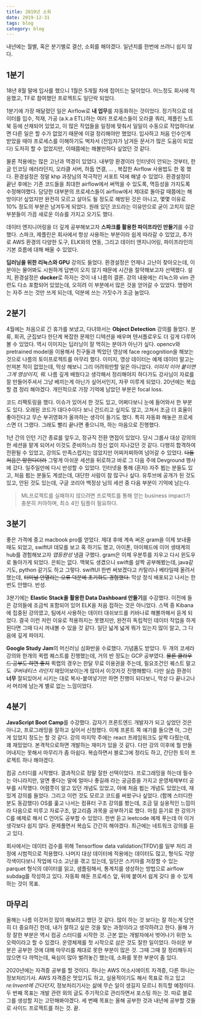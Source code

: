 ```yaml
---
title: 2019년 소회
date: 2019-12-31
tags: blog
category: blog
---
```


내년에는 월별, 혹은 분기별로 결산, 소회를 해야겠다. 일년치를 한번에 쓰려니 쉽지 않다.

## 1분기

18년 8월 말에 입사를 했으니 1월은 5개월 차에 접어드는 달이었다. 어느정도 회사에 적응했고, TF로 참여했던 프로젝트도 일단락 되었다.

1분기에 가장 매달렸던 일은 Airflow로 **내 업무**를 자동화하는 것이었다. 정기적으로 데이터를 입수, 적재, 가공 (a.k.a ETL)하는 여러 프로세스들이 오라클 쿼리, 제플린 노트북 등에 산재되어 있었고, 이 많은 작업들을 일정에 맞춰서 일일이 수동으로 작업하다보면 다른 일은 할 수가 없었기 때문에 이걸 정리해야만 했었다. 입사하고 처음 인수인계 받았을 때야 프로세스를 이해하기도 벅차서 (전임자가 남겨둔 문서가 많은 도움이 되었다) 도저히 할 수 없었지만, 이때쯤에는 해볼만하다 싶었던 것 같다.

물론 적용에는 많은 고난과 역경이 있었다. 내부망 환경이라 인터넷이 안되는 것부터, 한글 인코딩 에러라던지, 오라클 서버, 하둡 연결, … , 복잡한 Airflow 사용법도 한 몫 했다.  환경설정은 정말 khp 과장님의 적극적인 서포트 덕에 해낼 수 있었다. 환경설정이 끝난 후에는 기존 코드들을 최대한 airflow에서 써먹을 수 있도록, 멱등성을 가지도록 수정해야했다. 담당한 대부분의 프로세스들이 airflow에서 제대로 돌아갈 때쯤에는 해방이다! 싶었지만 완전히 모르고 살아도 될 정도로 해방된 것은 아니고, 몇몇 이유로 10% 정도의 부분은 남겨두게 되었다. 원래 있던 코드라는 이유만으로 굳이 고치지 않은 부분들이 가끔 새로운 이슈를 가지고 오기도 했다.

데이터 엔지니어링을 더 깊게 공부해보고자  **스파크를 활용한 파이프라인 만들기**를 수강했다. 스파크, 제플린은 회사에서 항상 사용하는 부분이라 쉽게 따라갈 수 있었고, 추가로 AWS 환경의 다양한 도구, ELK와의 연동, 그리고 데이터 엔지니어링, 파이프라인의 기본 흐름에 대해 배울 수 있었다.

**딥러닝을 위한 리눅스와 GPU** 강의도 들었다. 환경설정은 언제나 고난이 찾아오는데, 이 분야는 물어봐도 시원하게 답변이 오지 않기 때문에 시간을 절약해보고자 선택했다. 설치, 환경설정은 **docker**로 하자는 것이 내 나름의 결론. 강의 내용에는 리눅스와 vim 관련도 다소 포함되어 있었는데, 오히려 이 부분에서 많은 것을 얻어갈 수 있었다. 명령어는 자주 쓰는 것만 쓰게 되는데, 덕분에 쓰는 가짓수가 조금 늘었다.

## 2분기

4월에는 처음으로 긴 휴가를 보냈고, 다녀와서는 **Object Detection** 강의를 들었다. 분류, 회귀, 군집보다 한단계 복잡한 문제인 디텍션을 배우며 텐서플로우도 더 깊게 다루어 볼 수 있었다. 역시 이미지는 딥러닝이 잘 먹히는 분야가 아닌가 싶다. opencv와 pretrained model을 이용해서 친구들과 찍었던 영상에 face regcognition을 해보는 것으로 나름의 토이프로젝트를 마무리 했다. 이미지, 영상 데이터는 예제 데이터 말고는 만져본 적이 없었는데, 막상 해보니 그리 어려워만할 일은 아니었다. *이미지 이어 붙이면 그게 영상이지, 뭐.* 나름 깊게 배웠다고 생각해서 정리해야지 하다가도 강사님이 자료를 잘 만들어주셔서 그냥 베끼는게 아닌가 싶어서인지, 자꾸 미루게 되었다. 20년에는 복습할 겸 정리 해야겠다. 개인적으로 가장 기억에 남았던 부분은 focal loss.

코드 리팩토링을 했다. 이슈가 있어서 한 것도 있고, 어쩌다보니 눈에 들어와서 한 부분도 있다. 오래된 코드가 대다수이다 보니 건드리고 싶지도 않고, 고쳐서 조금 더 효율이 좋아진다고 무슨 부귀영화가 올까하는 생각이 들기도 했다. 특히 자동화 해놓은 프로세스면 더 그랬다. 그래도 빨리 끝나면 좋으니까, 하는 마음으로 진행했다.

1년 간의 인턴 기간 종료를 앞두고, 정규직 전환 면접이 있었다. 당시 그룹사 대상 강의의 한 세션을 맡게 되어서 이것도 준비하느라 정신 없이 지나갔던 것 같다. 다행히 합격하여 전환될 수 있었고, 강의도 만족스럽지는 않았지만 어찌저찌하여 넘어갈 수 있었다. ~~다들 처음은 망한다더라~~ 그렇게 아쉬운 세션을 뒤로하고 바로 그 다음 주에 Devground 행사에 갔다. 일주일만에 다시 반성할 수 있었다. 인터넷을 통해 (혼자) 자주 뵙는 분들도 있고, 처음 뵙는 분들도 계셨는데, 대단한 사람이 참 많구나 싶다. 유투브에 공개가 된 것도 있고, 안된 것도 있는데, 구글 코리아 백정상 님의 세션 중 다음 부분이 기억에 남는다.

> ML프로젝트를 실패하지 않으려면 프로젝트를 통해 얻는 business impact가 충분히 커야하며, 최소 4인 팀플이 필요하다.  

## 3분기

좋은 가격에 중고 macbook pro를 얻었다. 제대 후에 계속 써온 gram을 이제 보내줄 때도 되었고, swiftUI 데모를 보고 혹 하기도 했고, 아이폰, 아이패드에 이어 생태계의 hub를 경험해보고자 *앱등완성* 냉큼 구했다. gram은 이제 우분투를 지우고 다시 윈도우로 돌아가게 되었다. 은퇴는 없다. 맥북도 생겼으니 swift를 살짝 공부해봤는데, java같기도, python 같기도 하고 그렇다. swiftUI 한번 써보겠다고 카탈리나 베타일때 올려서 했는데, ~~터미널 안열리는 오류 덕분에 초기화도 경험했다.~~ 막상 정식 배포되고 나서는 한번도 안했다. 반성.

3분기에는 **Elastic Stack을 활용한 Data Dashboard 만들기**를 수강했다. 이전에 들은 강의들에 조금씩 포함되어 있어 ELK을 처음 접하는 것은 아니었다. 스택 중 Kibana에 집중된 강의였고, 팀에서 사용하는 데이터 대쉬보드를 키바나로 해볼까해서 듣게 되었다. 결국 이런 저런 이유로 적용하지는 못했지만, 완전히 독립적인 데이터 작업을 하게 된다면 그때 다시 꺼내볼 수 있을 것 같다. 일단 넓게 넓게 뭐가 있는지 많이 알고, 그 다음에 깊게 파야지.

**Google Study Jam**의 머신러닝 심화반을 수료했다. 기념품도 받았다. 두 개의 코세라 강의와 한개의 퀵랩 퀘스트를 진행했는데, 거의 반 정도는 GCP 공부였다. ~~물론 클라우드 공부도 하면 좋지~~ 퀵랩의 경우는 한달 무료 이용권을 주는데, 필요조건인 퀘스트 말고도 *쿠버네티스 라던지* 재밌어보이는게 많아서 이것저것 진행해봤다. 다만 실습 환경이 **너무** 잘되있어서 시키는 대로 복사-붙여넣기만 하면 진행이 되다보니, 막상 다 끝나고나서 머리에 남는게 별로 없는 느낌이었다.

## 4분기

**JavaScript Boot Camp**를 수강했다. 갑자기 프론트엔드 개발자가 되고 싶었던 것은 아니고, 프로그래밍을 잘하고 싶어서 신청했다. 이제 프론트 쪽 얘기를 들으면 아, 그런게 있었지 정도는 할 것 같다. 강의 마지막 주에는 react 프레임워크도 살짝 다뤘는데, 꽤 재밌었다. 본격적으로하면 개발하는 재미가 있을 것 같다. 다만 강의 이후에 뭘 만들어내지는 못해서 마무리가 좀 아쉽다. 복습하면서 블로그에 정리도 하고, 간단한 토이 프로젝트 하나 해야겠다.

컴공 스터디를 시작했다. 결과적으로 정말 잘한 선택이었다. 프로그래밍을 하는데 필수는 아니라지만, 알면 좋다는 말에 얼마나 좋길래 라는 궁금증을 가지고 운영체제부터 공부를 시작했다. 어렴풋이 알고 있던 개념도 있었고, 아예 처음 뵙는 개념도 있었는데, 재밌게 강의를 들었다. 그리고 이런 것도 모르고 코드를 써왔구나 싶었다. (함께 스터디한 분도 동감했다)
OS를 훑고 나서는 컴퓨터 구조 강의를 봤는데, 조금 덜 실용적인 느낌이라 다음으로 미루고 자료구조, 알고리즘 과목을 공부하기로 했다. 마침 듣기로 한 강의가 C를 예제로 해서 C 언어도 공부할 수 있었다. 한번 듣고 leetcode 예제 푸는데 아 이거 생각보다 쉽지 않다. 문제풀면서 복습도 간간히 해야겠다. 최근에는 네트워크 강의를 듣고 있다. 

회사에서는 데이터 검수를 위해 Tensorflow data validation(TFDV)를 일부 처리 과정에 시범적으로 적용했다. 나머지 대상 데이터에 적용에는 데이터도 많고, 형식도 각양각색이다보니 작업에 다소 고난을 겪고 있는데, 일단은 스키마를 저장할 수 있는 parquet 형식의 데이터를 읽고, 샘플링해서, 통계치를 생성하는 방법으로 airflow subdag를 작성하고 있다. 자동화 해둔 프로세스 앞, 뒤에 붙여서 쉽게 갖다 쓸 수 있게 하는 것이 목표.

## 마무리

올해는 나름 이것저것 많이 해보려고 했던 것 같다. 많이 하는 것 보다는 잘 하는게 당연히 더 중요하긴 한데, 내가 잘하고 싶은 것을 찾는 과정이라고 생각하려고 한다. 올해 가장 잘한 부분은 역시 컴공 스터디를 시작한 것. 근본 없는 개발자에서 벗어나기 위한 노오력이라고 할 수 있겠다. 운영체제를 첫 시작으로 삼은 것도 잘한 일이었다. 아쉬운 부분은 공부한 것에 대해 마무리를 제대로 못한 부분이 많은 것. 그때 그때 잘 정리해두지 않으면 다 까먹는데, 욕심이 많아 벌려놓긴 했는데, 소화를 못한 부분이 좀 있다.

2020년에는 자격증 공부를 할 것이다. 하나는 AWS 어소시에이트 자격증, 다른 하나는 정보처리기사. AWS 자격증은 멋있기도 하고, 실용적이기도 해서 목표로 하고 있고*re:Invent에 간다던지*, 정보처리기사는 삶에 무슨 일이 생길지 모르니 취득할 예정이다. 두 번째 목표는 개발 관련 외의 글도 주기적으로 관리하면서 포스팅 하는 것. 따로 블로그를 생성할 지는 고민해봐야겠다. 세 번째 목표는 올해 공부한 것과 내년에 공부할 것들로 사이드 프로젝트를 하는 것. 끝.
